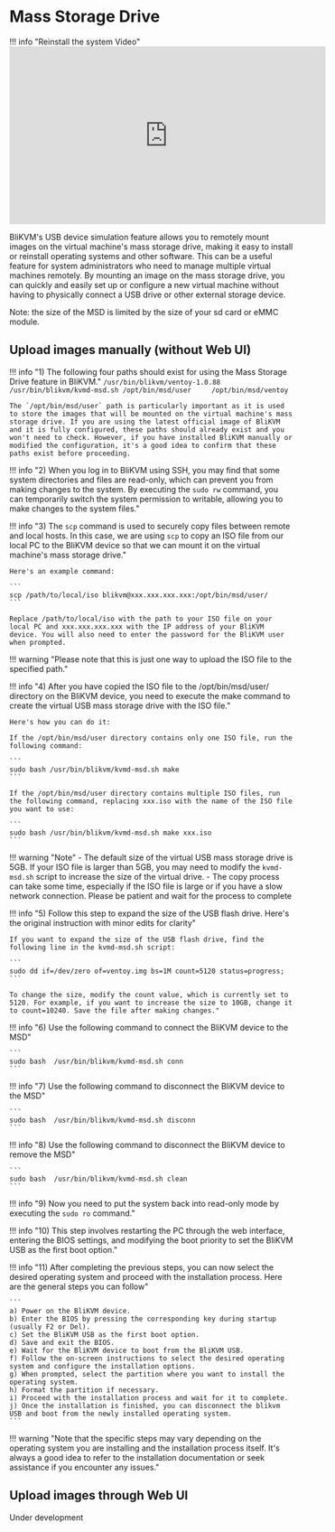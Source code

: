 # **Mass Storage Drive**
!!! info "Reinstall the system Video"
    <iframe width="560" height="315" src="https://www.youtube.com/embed/MDuS3bHsVmc" title="YouTube video player" frameborder="0" allow="accelerometer; autoplay; clipboard-write; encrypted-media; gyroscope; picture-in-picture; web-share" allowfullscreen></iframe>

BliKVM's USB device simulation feature allows you to remotely mount images on the virtual machine's mass storage drive, making it easy to install or reinstall operating systems and other software. This can be a useful feature for system administrators who need to manage multiple virtual machines remotely. By mounting an image on the mass storage drive, you can quickly and easily set up or configure a new virtual machine without having to physically connect a USB drive or other external storage device.

Note: the size of the MSD is limited by the size of your sd card or eMMC module.

## Upload images manually (without Web UI)

!!! info "1) The following four paths should exist for using the Mass Storage Drive feature in BliKVM."
    ```
    /usr/bin/blikvm/ventoy-1.0.88
    /usr/bin/blikvm/kvmd-msd.sh
    /opt/bin/msd/user    
    /opt/bin/msd/ventoy
    ```

    The `/opt/bin/msd/user` path is particularly important as it is used to store the images that will be mounted on the virtual machine's mass storage drive. If you are using the latest official image of BliKVM and it is fully configured, these paths should already exist and you won't need to check. However, if you have installed BliKVM manually or modified the configuration, it's a good idea to confirm that these paths exist before proceeding.

!!! info "2) When you log in to BliKVM using SSH, you may find that some system directories and files are read-only, which can prevent you from making changes to the system. By executing the `sudo rw` command, you can temporarily switch the system permission to writable, allowing you to make changes to the system files."

!!! info "3) The `scp` command is used to securely copy files between remote and local hosts. In this case, we are using `scp` to copy an ISO file from our local PC to the BliKVM device so that we can mount it on the virtual machine's mass storage drive."

    Here's an example command:

    ```
    scp /path/to/local/iso blikvm@xxx.xxx.xxx.xxx:/opt/bin/msd/user/
    ```

    Replace /path/to/local/iso with the path to your ISO file on your local PC and xxx.xxx.xxx.xxx with the IP address of your BliKVM device. You will also need to enter the password for the BliKVM user when prompted.

!!! warning "Please note that this is just one way to upload the ISO file to the specified path."

!!! info "4) After you have copied the ISO file to the /opt/bin/msd/user/ directory on the BliKVM device, you need to execute the make command to create the virtual USB mass storage drive with the ISO file."

    Here's how you can do it:

    If the /opt/bin/msd/user directory contains only one ISO file, run the following command:

    ```
    sudo bash /usr/bin/blikvm/kvmd-msd.sh make
    ```

    If the /opt/bin/msd/user directory contains multiple ISO files, run the following command, replacing xxx.iso with the name of the ISO file you want to use:

    ```
    sudo bash /usr/bin/blikvm/kvmd-msd.sh make xxx.iso
    ```

!!! warning "Note"
    - The default size of the virtual USB mass storage drive is 5GB. If your ISO file is larger than 5GB, you may need to modify the `kvmd-msd.sh` script to increase the size of the virtual drive.
    - The copy process can take some time, especially if the ISO file is large or if you have a slow network connection. Please be patient and wait for the process to complete

!!! info "5) Follow this step to expand the size of the USB flash drive. Here's the original instruction with minor edits for clarity"

    If you want to expand the size of the USB flash drive, find the following line in the kvmd-msd.sh script:

    ```
    sudo dd if=/dev/zero of=ventoy.img bs=1M count=5120 status=progress;
    ```

    To change the size, modify the count value, which is currently set to 5120. For example, if you want to increase the size to 10GB, change it to count=10240. Save the file after making changes."

!!! info "6) Use the following command to connect the BliKVM device to the MSD"

    ```
    sudo bash  /usr/bin/blikvm/kvmd-msd.sh conn
    ```

!!! info "7) Use the following command to disconnect the BliKVM device to the MSD"

    ```
    sudo bash  /usr/bin/blikvm/kvmd-msd.sh disconn
    ```

!!! info "8) Use the following command to disconnect the BliKVM device to remove the MSD"

    ```
    sudo bash  /usr/bin/blikvm/kvmd-msd.sh clean
    ```

!!! info "9) Now you need to put the system back into read-only mode by executing the `sudo ro` command."

!!! info "10) This step involves restarting the PC through the web interface, entering the BIOS settings, and modifying the boot priority to set the BliKVM USB as the first boot option."

!!! info "11) After completing the previous steps, you can now select the desired operating system and proceed with the installation process. Here are the general steps you can follow"

    ```
    a) Power on the BliKVM device.
    b) Enter the BIOS by pressing the corresponding key during startup (usually F2 or Del).
    c) Set the BliKVM USB as the first boot option.
    d) Save and exit the BIOS.
    e) Wait for the BliKVM device to boot from the BliKVM USB.
    f) Follow the on-screen instructions to select the desired operating system and configure the installation options.
    g) When prompted, select the partition where you want to install the operating system.
    h) Format the partition if necessary.
    i) Proceed with the installation process and wait for it to complete.
    j) Once the installation is finished, you can disconnect the blikvm USB and boot from the newly installed operating system.
    ```

!!! warning "Note that the specific steps may vary depending on the operating system you are installing and the installation process itself. It's always a good idea to refer to the installation documentation or seek assistance if you encounter any issues."

## Upload images through Web UI
Under development
